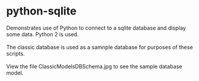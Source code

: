 # python-sqlite
Demonstrates use of Python to connect to a sqlite database and display some data. Python 2 is used. <br/><br/>The classic database is
used as a samnple database for purposes of these scripts.<br/><br/>View the file ClassicModelsDBSchema.jpg to see the sample database model.
